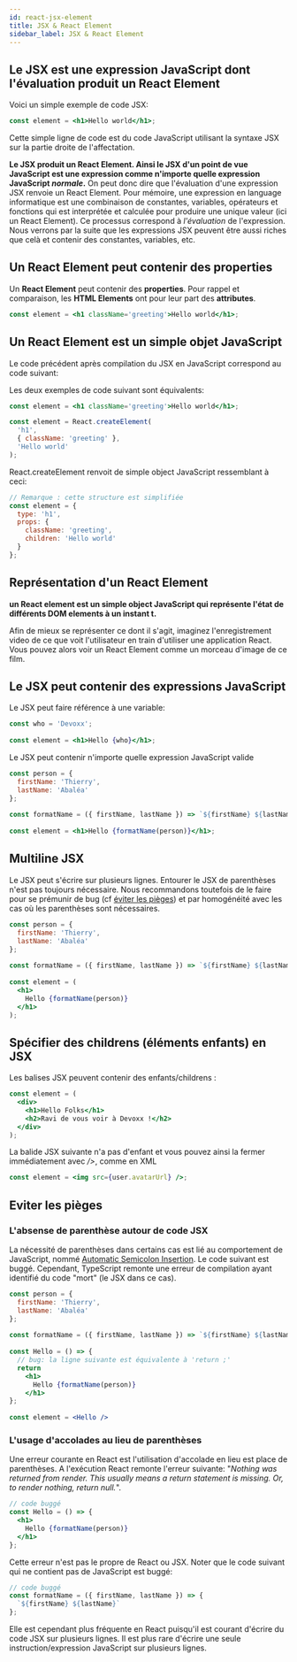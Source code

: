 ```yaml
---
id: react-jsx-element
title: JSX & React Element
sidebar_label: JSX & React Element
---
```


## Le JSX est une expression JavaScript dont l'évaluation produit un React Element

Voici un simple exemple de code JSX:

```jsx
const element = <h1>Hello world</h1>;
```

Cette simple ligne de code est du code JavaScript utilisant la syntaxe JSX sur la partie droite de l'affectation.

**Le JSX produit un React Element. Ainsi le JSX d'un point de vue JavaScript est une expression comme n'importe quelle expression JavaScript *normale*.** On peut donc dire que l'évaluation d'une expression JSX renvoie un React Element. Pour mémoire, une expression en language informatique est une combinaison de constantes, variables, opérateurs et fonctions qui est interprétée et calculée pour produire une unique valeur (ici un React Element). Ce processus correspond à *l'évaluation* de l'expression. Nous verrons par la suite que les expressions JSX peuvent être aussi riches que celà et contenir des constantes, variables, etc.

## Un React Element peut contenir des properties

Un **React Element** peut contenir des **properties**. Pour rappel et comparaison, les **HTML Elements** ont pour leur part des **attributes**.

```jsx
const element = <h1 className='greeting'>Hello world</h1>;
```

## Un React Element est un simple objet JavaScript

Le code précédent après compilation du JSX en JavaScript correspond au code suivant:

Les deux exemples de code suivant sont équivalents:

```jsx
const element = <h1 className='greeting'>Hello world</h1>;
```

```js
const element = React.createElement(
  'h1',
  { className: 'greeting' },
  'Hello world'
);
```

React.createElement renvoit de simple object JavaScript ressemblant à ceci:

```js
// Remarque : cette structure est simplifiée
const element = {
  type: 'h1',
  props: {
    className: 'greeting',
    children: 'Hello world'
  }
};
```

## Représentation d'un React Element

**un React element est un simple object JavaScript qui représente l'état de différents DOM elements à un instant t.**

Afin de mieux se représenter ce dont il s'agit, imaginez l'enregistrement video de ce que voit l'utilisateur en train d'utiliser une application React. Vous pouvez alors voir un React Element comme un morceau d'image de ce film.

## Le JSX peut contenir des expressions JavaScript

Le JSX peut faire référence à une variable:

```jsx
const who = 'Devoxx';
  
const element = <h1>Hello {who}</h1>;
```

Le JSX peut contenir n'importe quelle expression JavaScript valide

```jsx
const person = {
  firstName: 'Thierry',
  lastName: 'Abaléa'
};
  
const formatName = ({ firstName, lastName }) => `${firstName} ${lastName}`;
  
const element = <h1>Hello {formatName(person)}</h1>;
```

## Multiline JSX
Le JSX peut s'écrire sur plusieurs lignes. Entourer le JSX de parenthèses n'est pas toujours nécessaire. Nous recommandons toutefois de le faire pour se prémunir de bug (cf [éviter les pièges](#eviter-les-pieges)) et par homogénéité avec les cas où les parenthèses sont nécessaires.

```jsx
const person = {
  firstName: 'Thierry',
  lastName: 'Abaléa'
};
  
const formatName = ({ firstName, lastName }) => `${firstName} ${lastName}`;
  
const element = (
  <h1>
    Hello {formatName(person)}
  </h1>
);
```

## Spécifier des childrens (éléments enfants) en JSX

Les balises JSX peuvent contenir des enfants/childrens :

```jsx
const element = (
  <div>
    <h1>Hello Folks</h1>
    <h2>Ravi de vous voir à Devoxx !</h2>
  </div>
);
````

La balide JSX suivante n'a pas d'enfant et vous pouvez ainsi la fermer immédiatement avec */>*, comme en XML

```jsx
const element = <img src={user.avatarUrl} />;
```

## Eviter les pièges

### L'absense de parenthèse autour de code JSX

La nécessité de parenthèses dans certains cas est lié au comportement de JavaScript, nommé [Automatic Semicolon Insertion](https://stackoverflow.com/q/2846283). Le code suivant est buggé. Cependant, TypeScript remonte une erreur de compilation ayant identifié du code "mort" (le JSX dans ce cas).

```jsx
const person = {
  firstName: 'Thierry',
  lastName: 'Abaléa'
};
  
const formatName = ({ firstName, lastName }) => `${firstName} ${lastName}`;
  
const Hello = () => {
  // bug: la ligne suivante est équivalente à 'return ;'
  return
    <h1>
      Hello {formatName(person)}
    </h1>
};
  
const element = <Hello />
```

### L'usage d'accolades au lieu de parenthèses

Une erreur courante en React est l'utilisation d'accolade en lieu est place de parenthèses. A l'exécution React remonte l'erreur suivante: "*Nothing was returned from render. This usually means a return statement is missing. Or, to render nothing, return null.*".

```jsx
// code buggé
const Hello = () => {
  <h1>
    Hello {formatName(person)}
  </h1>
};
```

Cette erreur n'est pas le propre de React ou JSX. Noter que le code suivant qui ne contient pas de JavaScript est buggé:

```js
// code buggé
const formatName = ({ firstName, lastName }) => {
  `${firstName} ${lastName}`
};
```

Elle est cependant plus fréquente en React puisqu'il est courant d'écrire du code JSX sur plusieurs lignes. Il est plus rare d'écrire une seule instruction/expression JavaScript sur plusieurs lignes.
